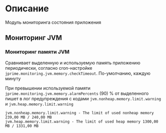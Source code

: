 # Описание

Модуль мониторинга состояния приложения

## Мониторинг JVM

### Мониторинг памяти JVM

Сравнивает выделенную и используемую память приложению периодически, согласно cron-настройке `jprime.monitoring.jvm.memory.checkTimeout`. По-умолчанию, каждую минуту
 
При превышении используемой памяти `jprime.monitoring.jvm.memory.alarmPercents` (90) % от выделенного пишет в лог
предупреждения с кодами `jvm.nonheap.memory.limit.warning` и `jvm.heap.memory.limit.warning` 
```
jvm.nonheap.memory.limit.warning - The limit of used nonheap memory 239,00 MB / 240,00 MB
jvm.heap.memory.limit.warning - The limit of used heap memory 1300,00 MB / 1331,00 MB
```
